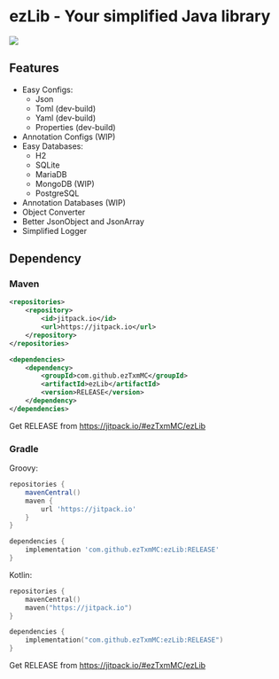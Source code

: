 # ezLib - Your simplified Java library

[![](https://jitpack.io/v/ezTxmMC/ezLib.svg?style=flat)](https://jitpack.io/#ezTxmMC/ezLib)

## Features

- Easy Configs:
  - Json
  - Toml (dev-build)
  - Yaml (dev-build)
  - Properties (dev-build)
- Annotation Configs (WIP)
- Easy Databases:
  - H2
  - SQLite
  - MariaDB
  - MongoDB (WIP)
  - PostgreSQL
- Annotation Databases (WIP)
- Object Converter
- Better JsonObject and JsonArray
- Simplified Logger

## Dependency

### Maven

```xml
<repositories>
    <repository>
        <id>jitpack.io</id>
        <url>https://jitpack.io</url>
    </repository>
</repositories>

<dependencies>
    <dependency>
        <groupId>com.github.ezTxmMC</groupId>
        <artifactId>ezLib</artifactId>
        <version>RELEASE</version>
    </dependency>
</dependencies>
```

Get RELEASE from https://jitpack.io/#ezTxmMC/ezLib

### Gradle

Groovy:

```groovy
repositories {
    mavenCentral()
    maven {
        url 'https://jitpack.io'
    }
}

dependencies {
    implementation 'com.github.ezTxmMC:ezLib:RELEASE'
}
```

Kotlin:

```kotlin
repositories {
    mavenCentral()
    maven("https://jitpack.io")
}

dependencies {
    implementation("com.github.ezTxmMC:ezLib:RELEASE")
}
```

Get RELEASE from https://jitpack.io/#ezTxmMC/ezLib
